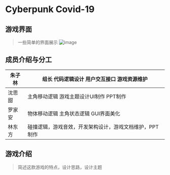# Cyberpunk Covid-19

## 游戏界面

> 一些简单的界面展示
![image](https://user-images.githubusercontent.com/74302383/233284928-16ad2f09-66f3-414a-8c3b-8083e5906c30.png)


## 成员介绍与分工

| 朱子林  | 组长 代码逻辑设计 用户交互接口 游戏资源维护       |
| ---- | ----------------------------- |
| 沈思甜  | 主角移动逻辑 游戏主题设计UI制作 PPT制作       |
| 罗家安  | 物体移动逻辑 主角状态逻辑 GUI界面美化         |
| 林东方  | 碰撞逻辑，游戏音效，开发架构设计，游戏文档维护，PPT制作 |

## 游戏介绍

> 简述这款游戏的特点，设计思路，设计主题
